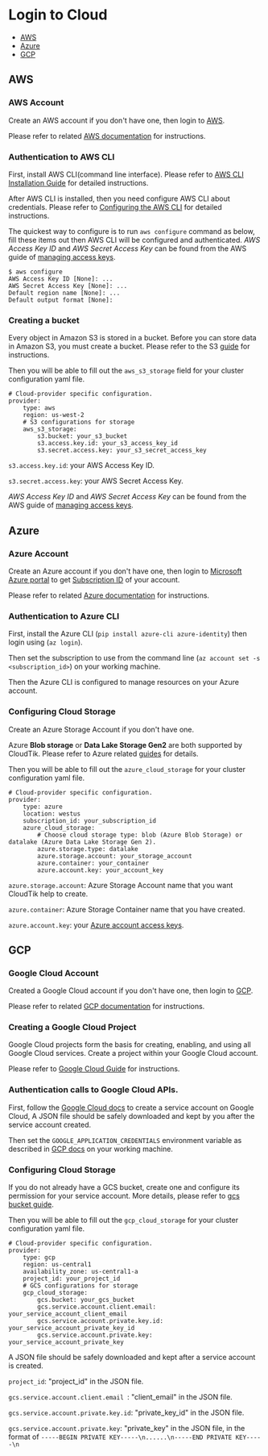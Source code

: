 # Login to Cloud

- [AWS](#aws)
- [Azure](#azure)
- [GCP](#gcp)

## AWS

### AWS Account

Create an AWS account if you don't have one, then login to [AWS](https://console.aws.amazon.com/).

Please refer to related [AWS documentation](https://aws.amazon.com/premiumsupport/knowledge-center/create-and-activate-aws-account/)
for instructions.

### Authentication to AWS CLI

First, install AWS CLI(command line interface). Please refer to
[AWS CLI Installation Guide](https://docs.aws.amazon.com/cli/latest/userguide/getting-started-install.html) 
for detailed instructions.

After AWS CLI is installed, then you need configure AWS CLI about credentials. Please refer to 
[Configuring the AWS CLI](https://github.com/aws/aws-cli/tree/v2#getting-started) for detailed instructions.

The quickest way to configure is to run `aws configure` command as below, fill these items out then AWS CLI will 
be configured and authenticated. *AWS Access Key ID* and *AWS Secret Access Key* can be found from the AWS guide of
[managing access keys](https://docs.aws.amazon.com/IAM/latest/UserGuide/id_credentials_access-keys.html).

```
$ aws configure
AWS Access Key ID [None]: ...
AWS Secret Access Key [None]: ...
Default region name [None]: ...
Default output format [None]:
```

### Creating a bucket

Every object in Amazon S3 is stored in a bucket. Before you can store data in Amazon S3, you must create a bucket.
Please refer to the S3 [guide](https://docs.aws.amazon.com/AmazonS3/latest/userguide/creating-bucket.html) for instructions.

Then you will be able to fill out the `aws_s3_storage` field for your cluster configuration yaml file.

```
# Cloud-provider specific configuration.
provider:
    type: aws
    region: us-west-2
    # S3 configurations for storage
    aws_s3_storage:
        s3.bucket: your_s3_bucket
        s3.access.key.id: your_s3_access_key_id
        s3.secret.access.key: your_s3_secret_access_key

```

`s3.access.key.id`:  your AWS Access Key ID.

`s3.secret.access.key`:  your AWS Secret Access Key.

 *AWS Access Key ID* and *AWS Secret Access Key* can be found from the AWS guide of
[managing access keys](https://docs.aws.amazon.com/IAM/latest/UserGuide/id_credentials_access-keys.html).

## Azure

### Azure Account

Create an Azure account if you don't have one, then login to [Microsoft Azure portal](https://portal.azure.com/) to get
[Subscription ID](https://docs.microsoft.com/en-us/azure/azure-portal/get-subscription-tenant-id#find-your-azure-subscription)
of your account.

Please refer to related [Azure documentation](https://docs.microsoft.com/en-us/learn/modules/create-an-azure-account/)
for instructions.

### Authentication to Azure CLI

First, install the Azure CLI (`pip install azure-cli azure-identity`) then login using (`az login`).

Then set the subscription to use from the command line (`az account set -s <subscription_id>`) on your working machine.

Then the Azure CLI is configured to manage resources on your Azure account.


### Configuring Cloud Storage

Create an Azure Storage Account if you don't have one.

Azure **Blob storage** or **Data Lake Storage Gen2** are both supported by CloudTik. Please refer to Azure related 
[guides](https://docs.microsoft.com/en-us/azure/storage/common/storage-account-create?tabs=azure-portal) for details.

Then you will be able to fill out the `azure_cloud_storage` for your cluster configuration yaml file.

```
# Cloud-provider specific configuration.
provider:
    type: azure
    location: westus
    subscription_id: your_subscription_id
    azure_cloud_storage:
        # Choose cloud storage type: blob (Azure Blob Storage) or datalake (Azure Data Lake Storage Gen 2).
        azure.storage.type: datalake
        azure.storage.account: your_storage_account
        azure.container: your_container
        azure.account.key: your_account_key

```

`azure.storage.account`: Azure Storage Account name that you want CloudTik help to create.

`azure.container`: Azure Storage Container name that you have created.

`azure.account.key`: your [Azure account access keys](https://docs.microsoft.com/en-us/azure/storage/common/storage-account-keys-manage?tabs=azure-portal#view-account-access-keys).


## GCP

### Google Cloud Account

Created a Google Cloud account if you don't have one, then login to [GCP](https://console.cloud.google.com/).

Please refer to related [GCP documentation](https://cloud.google.com/apigee/docs/hybrid/v1.3/precog-gcpaccount)
for instructions.

### Creating a Google Cloud Project

Google Cloud projects form the basis for creating, enabling, and using all Google Cloud services.
Create a project within your Google Cloud account. 

Please refer to 
[Google Cloud Guide](https://cloud.google.com/resource-manager/docs/creating-managing-projects) for instructions.

### Authentication calls to Google Cloud APIs.

First, follow the [Google Cloud docs](https://cloud.google.com/docs/authentication/getting-started#creating_a_service_account) 
to create a service account on Google Cloud, A JSON file should be safely downloaded and kept by you after the
service account created.

Then set the `GOOGLE_APPLICATION_CREDENTIALS` environment variable as described in
[GCP docs](https://cloud.google.com/docs/authentication/getting-started#setting_the_environment_variable) on your working machine.

### Configuring Cloud Storage

If you do not already have a GCS bucket, create one and configure its permission for your service account.
More details, please refer to [gcs bucket guide](../GettingStarted/gcs-bucket.md).

Then you will be able to fill out the `gcp_cloud_storage` for your cluster configuration yaml file.

```
# Cloud-provider specific configuration.
provider:
    type: gcp
    region: us-central1
    availability_zone: us-central1-a
    project_id: your_project_id
    # GCS configurations for storage
    gcp_cloud_storage:
        gcs.bucket: your_gcs_bucket
        gcs.service.account.client.email: your_service_account_client_email
        gcs.service.account.private.key.id: your_service_account_private_key_id
        gcs.service.account.private.key: your_service_account_private_key

```
A JSON file should be safely downloaded and kept after a service account is created.

`project_id`: "project_id" in the JSON file.

`gcs.service.account.client.email `: "client_email" in the JSON file.

`gcs.service.account.private.key.id`: "private_key_id" in the JSON file.

`gcs.service.account.private.key`: "private_key" in the JSON file, 
in the format of `-----BEGIN PRIVATE KEY-----\n......\n-----END PRIVATE KEY-----\n`
